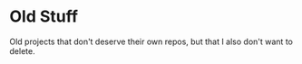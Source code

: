 # Old Stuff

Old projects that don't deserve their own repos, but that I also don't want to delete.
